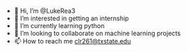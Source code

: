 - 👋 Hi, I’m @LukeRea3
- 👀 I’m interested in getting an internship
- 🌱 I’m currently learning python
- 💞️ I’m looking to collaborate on machine learning projects
- 📫 How to reach me clr261@txstate.edu

<!---
LukeRea3/LukeRea3 is a ✨ special ✨ repository because its `README.md` (this file) appears on your GitHub profile.
You can click the Preview link to take a look at your changes.
--->

